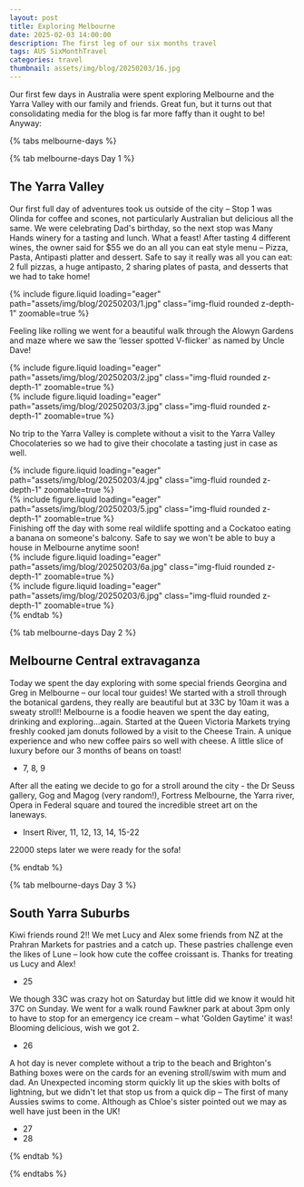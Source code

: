 ```yaml
---
layout: post
title: Exploring Melbourne
date: 2025-02-03 14:00:00
description: The first leg of our six months travel
tags: AUS SixMonthTravel
categories: travel
thumbnail: assets/img/blog/20250203/16.jpg
---
```


Our first few days in Australia were spent exploring Melbourne and the Yarra Valley with our family and friends. Great fun, but it turns out that consolidating media for the blog is far more faffy than it ought to be! Anyway:

{% tabs melbourne-days %}

{% tab melbourne-days Day 1 %}

## The Yarra Valley

Our first full day of adventures took us outside of the city – Stop 1 was Olinda for coffee and scones, not particularly Australian but delicious all the same. We were celebrating Dad's birthday, so the next stop was Many Hands winery for a tasting and lunch. What a feast! After tasting 4 different wines, the owner said for $55 we do an all you can eat style menu – Pizza, Pasta, Antipasti platter and dessert. Safe to say it really was all you can eat: 2 full pizzas, a huge antipasto, 2 sharing plates of pasta, and desserts that we had to take home! 

<div class="row mt-3">
    <div class="col-sm mt-3 mt-md-0">
        {% include figure.liquid loading="eager" path="assets/img/blog/20250203/1.jpg" class="img-fluid rounded z-depth-1" zoomable=true %}
    </div>
</div>

Feeling like rolling we went for a beautiful walk through the Alowyn Gardens and maze where we saw the ‘lesser spotted V-flicker' as named by Uncle Dave!

<div class="row mt-3">
    <div class="col-sm mt-3 mt-md-0">
        {% include figure.liquid loading="eager" path="assets/img/blog/20250203/2.jpg" class="img-fluid rounded z-depth-1" zoomable=true %}
    </div>
    <div class="col-sm mt-3 mt-md-0">
        {% include figure.liquid loading="eager" path="assets/img/blog/20250203/3.jpg" class="img-fluid rounded z-depth-1" zoomable=true %}
    </div>
</div>

No trip to the Yarra Valley is complete without a visit to the Yarra Valley Chocolateries so we had to give their chocolate a tasting just in case as well.

<div class="row mt-3">
    <div class="col-sm mt-3 mt-md-0">
        {% include figure.liquid loading="eager" path="assets/img/blog/20250203/4.jpg" class="img-fluid rounded z-depth-1" zoomable=true %}
    </div>
    <div class="col-sm mt-3 mt-md-0">
        {% include figure.liquid loading="eager" path="assets/img/blog/20250203/5.jpg" class="img-fluid rounded z-depth-1" zoomable=true %}
    </div>
</div>
Finishing off the day with some real wildlife spotting and a Cockatoo eating a banana on someone's balcony. Safe to say we won't be able to buy a house in Melbourne anytime soon!

<div class="row mt-3">
    <div class="col-sm mt-3 mt-md-0">
        {% include figure.liquid loading="eager" path="assets/img/blog/20250203/6a.jpg" class="img-fluid rounded z-depth-1" zoomable=true %}
    </div>
    <div class="col-sm mt-3 mt-md-0">
        {% include figure.liquid loading="eager" path="assets/img/blog/20250203/6.jpg" class="img-fluid rounded z-depth-1" zoomable=true %}
    </div>
</div>
{% endtab %}

{% tab melbourne-days Day 2 %}

## Melbourne Central extravaganza

Today we spent the day exploring with some special friends Georgina and Greg in Melbourne – our local tour guides! We started with a stroll through the botanical gardens, they really are beautiful but at 33C by 10am it was a sweaty stroll!! Melbourne is a foodie heaven we spent the day eating, drinking and exploring…again. Started at the Queen Victoria Markets trying freshly cooked jam donuts followed by a visit to the Cheese Train. A unique experience and who new coffee pairs so well with cheese. A little slice of luxury before our 3 months of beans on toast!

- 7, 8, 9

After all the eating we decide to go for a stroll around the city - the Dr Seuss gallery, Gog and Magog (very random!), Fortress Melbourne, the Yarra river, Opera in Federal square and toured the incredible street art on the laneways.

- Insert River, 11, 12, 13, 14, 15-22

22000 steps later we were ready for the sofa! 

{% endtab %}

{% tab melbourne-days Day 3 %}

## South Yarra Suburbs

Kiwi friends round 2!! We met Lucy and Alex some friends from NZ at the Prahran Markets for pastries and a catch up. These pastries challenge even the likes of Lune – look how cute the coffee croissant is. Thanks for treating us Lucy and Alex!

- 25

We though 33C was crazy hot on Saturday but little did we know it would hit 37C on Sunday. We went for a walk round Fawkner park at about 3pm only to have to stop for an emergency ice cream – what 'Golden Gaytime' it was! Blooming delicious, wish we got 2. 

- 26

A hot day is never complete without a trip to the beach and Brighton's Bathing boxes were on the cards for an evening stroll/swim with mum and dad. An Unexpected incoming storm quickly lit up the skies with bolts of lightning, but we didn't let that stop us from a quick dip – The first of many Aussies swims to come. Although as Chloe's sister pointed out we may as well have just been in the UK!

- 27
- 28

{% endtab %}

{% endtabs %}